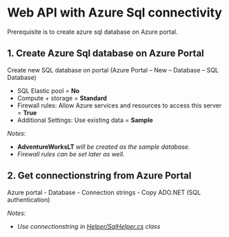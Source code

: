 # Web API with Azure Sql connectivity
Prerequisite is to create azure sql database on Azure portal.

## 1. Create Azure Sql database on Azure Portal
Create new SQL database on portal (Azure Portal – New – Database – SQL Database)

- SQL Elastic pool = **No**
- Compute + storage = **Standard**
- Firewall rules: Allow Azure services and resources to access this server = **True**
- Additional Settings: Use existing data = **Sample**

_Notes:_

- **AdventureWorksLT** _will be created as the sample database._
- _Firewall rules can be set later as well._


## 2. Get connectionstring from Azure Portal
Azure portal - Database - Connection strings - Copy ADO.NET (SQL authentication)

_Notes:_
- _Use connectionstring in [Helper/SqlHelper.cs](https://github.com/nidhisht/AzureSamples/blob/master/csharp_dotnetcore/01.webapi-azuresql/Helper/SqlHelper.cs) class_
